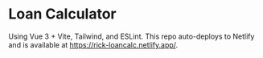 # Loan Calculator

Using Vue 3 + Vite, Tailwind, and ESLint. This repo auto-deploys to Netlify and is available at https://rick-loancalc.netlify.app/.